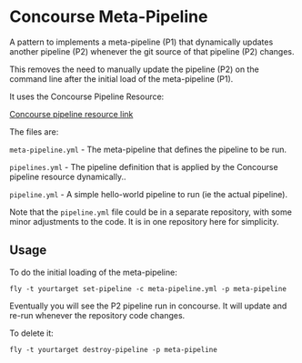 # Concourse Meta-Pipeline

A pattern to implements a meta-pipeline (P1) that dynamically updates another
pipeline (P2) whenever the git source of that pipeline (P2) changes.

This removes the need to manually update the pipeline (P2) on the command line
after the initial load of the meta-pipeline (P1).

It uses the Concourse Pipeline Resource:

[Concourse pipeline resource link](https://github.com/concourse/concourse-pipeline-resource)

The files are:

`meta-pipeline.yml`   - The meta-pipeline that defines the pipeline to be run.

`pipelines.yml`       - The pipeline definition that is applied by the Concourse pipeline resource dynamically..

`pipeline.yml`        - A simple hello-world pipeline to run (ie the actual pipeline).

Note that the `pipeline.yml` file could be in a separate repository, with some
minor adjustments to the code. It is in one repository here for simplicity.

## Usage

To do the initial loading of the meta-pipeline:

```
fly -t yourtarget set-pipeline -c meta-pipeline.yml -p meta-pipeline
```

Eventually you will see the P2 pipeline run in concourse. It will update and
re-run whenever the repository code changes.

To delete it:

```
fly -t yourtarget destroy-pipeline -p meta-pipeline
```
